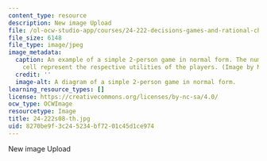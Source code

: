 ```yaml
---
content_type: resource
description: New image Upload
file: /ol-ocw-studio-app/courses/24-222-decisions-games-and-rational-choice-spring-2008/8270be9f3c245234bf7201c45d1ce974_24-222s08-th.jpg
file_size: 6148
file_type: image/jpeg
image_metadata:
  caption: An example of a simple 2-person game in normal form. The numbers in each
    cell represent the respective utilities of the players. (Image by MIT OpenCourseWare.)
  credit: ''
  image-alt: A diagram of a simple 2-person game in normal form.
learning_resource_types: []
license: https://creativecommons.org/licenses/by-nc-sa/4.0/
ocw_type: OCWImage
resourcetype: Image
title: 24-222s08-th.jpg
uid: 8270be9f-3c24-5234-bf72-01c45d1ce974
---
```

New image Upload